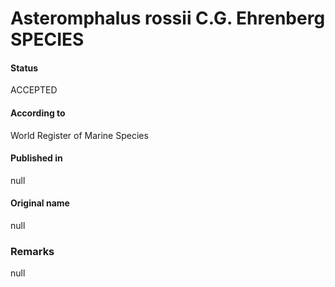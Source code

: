 Asteromphalus rossii C.G. Ehrenberg SPECIES
=======

#### Status
ACCEPTED

#### According to
World Register of Marine Species

#### Published in
null

#### Original name
null

### Remarks
null